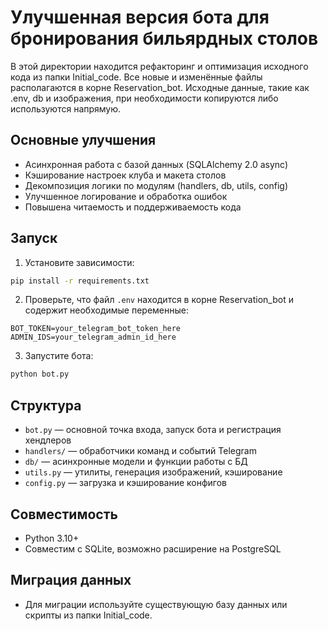 # Улучшенная версия бота для бронирования бильярдных столов

В этой директории находится рефакторинг и оптимизация исходного кода из папки Initial_code. Все новые и изменённые файлы располагаются в корне Reservation_bot. Исходные данные, такие как .env, db и изображения, при необходимости копируются либо используются напрямую.

## Основные улучшения
- Асинхронная работа с базой данных (SQLAlchemy 2.0 async)
- Кэширование настроек клуба и макета столов
- Декомпозиция логики по модулям (handlers, db, utils, config)
- Улучшенное логирование и обработка ошибок
- Повышена читаемость и поддерживаемость кода

## Запуск

1. Установите зависимости:
```bash
pip install -r requirements.txt
```

2. Проверьте, что файл `.env` находится в корне Reservation_bot и содержит необходимые переменные:
```
BOT_TOKEN=your_telegram_bot_token_here
ADMIN_IDS=your_telegram_admin_id_here
```

3. Запустите бота:
```bash
python bot.py
```

## Структура
- `bot.py` — основной точка входа, запуск бота и регистрация хендлеров
- `handlers/` — обработчики команд и событий Telegram
- `db/` — асинхронные модели и функции работы с БД
- `utils.py` — утилиты, генерация изображений, кэширование
- `config.py` — загрузка и кэширование конфигов

## Совместимость
- Python 3.10+
- Совместим с SQLite, возможно расширение на PostgreSQL

## Миграция данных
- Для миграции используйте существующую базу данных или скрипты из папки Initial_code.
